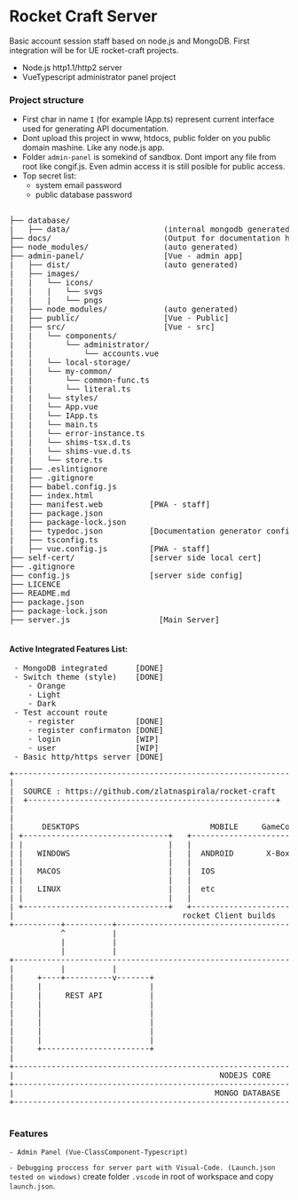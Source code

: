 
# Rocket Craft Server

Basic account session staff based on node.js and MongoDB.
First integration will be for UE rocket-craft projects.

 - Node.js http1.1/http2 server
 - VueTypescript administrator panel project


### Project structure ###

 - First char in name `I` (for example IApp.ts) represent 
   current interface used for generating API documentation.
 - Dont upload this project in www, htdocs, public folder
   on you public domain mashine. Like any node.js app.
 - Folder `admin-panel` is somekind of sandbox.
   Dont import any file from root like congif.js.
   Even admin access it is still posible for public access.
 - Top secret list: 
      - system email password
      - public database password

<pre>

├── database/ 
|   ├── data/                    (internal mongodb generated) 
├── docs/                        (Output for documentation html)
├── node_modules/                (auto generated)
├── admin-panel/                 [Vue - admin app]
|   ├── dist/                    (auto generated)
|   ├── images/
|   |   └── icons/
|   |   |   └── svgs
|   |   |   └── pngs
|   ├── node_modules/            (auto generated)
|   ├── public/                  [Vue - Public]
|   ├── src/                     [Vue - src]
|   |   └── components/            
|   |       └── administrator/
|   |           └── accounts.vue
|   |   └── local-storage/
|   |   └── my-common/
|   |       └── common-func.ts
|   |       └── literal.ts
|   |   └── styles/
|   |   └── App.vue
|   |   └── IApp.ts
|   |   └── main.ts
|   |   └── error-instance.ts
|   |   └── shims-tsx.d.ts
|   |   └── shims-vue.d.ts
|   |   └── store.ts
|   ├── .eslintignore
|   ├── .gitignore
|   ├── babel.config.js
|   ├── index.html
|   ├── manifest.web          [PWA - staff]
|   ├── package.json
|   ├── package-lock.json
|   ├── typedoc.json          [Documentation generator config]
|   ├── tsconfig.ts
|   ├── vue.config.js         [PWA - staff]
├── self-cert/                [server side local cert]
├── .gitignore        
├── config.js                 [server side config]
├── LICENCE
├── README.md
├── package.json                
├── package-lock.json
├── server.js                   [Main Server]

</pre>

#### Active Integrated Features List:
<pre>
 - MongoDB integrated      [DONE]
 - Switch theme (style)    [DONE]
    - Orange
    - Light
    - Dark
 - Test account route
    - register             [DONE]
    - register confirmaton [DONE]
    - login                [WIP]
    - user                 [WIP]
 - Basic http/https server [DONE]
</pre>


<pre>
+-------------------------------------------------------------------------------------------------------+
|                                                                                                       |
|  SOURCE : https://github.com/zlatnaspirala/rocket-craft                                               |
|  +-----------------------------------------------------+                                              |
|                                                                                                       |
|                                                                                                       |
|      DESKTOPS                            MOBILE     GameConsoles          WEB                         |
| +-------------------------------+   +------------------------------+  +----------------------------+  |
| |                               |   |                              |  |                            |  |
| |   WINDOWS                     |   |  ANDROID       X-Box         |  | Unreal export direct from  |  |
| |                               |   |                              |  | 4.22 or use engine who was |  |
| |   MACOS                       |   |  IOS                         |  | builded from source.       |  |
| |                               |   |                              |  |                            |  |
| |   LINUX                       |   |  etc                         |  | Also can be used by any    |  |
| |                               |   |                              |  | web application            |  |
| +-------------------------------+   +------------------------------+  +----------------------------+  |
|                                    rocket Client builds                                               |
+----------+----------+---------------------------------------------------------------------------------+
           ^          |
           |          |
           |          |
+-------------------------------------------------------------------------------------------------------+
|          |          |                                                                                 |
|     +----+----------v-------+                                       +-----------------------------+   |
|     |                       |                                       |                             |   |
|     |     REST API          |                                       |  HTTP, HTTPS (1.1 or 2)     |   |
|     |                       |                                       |                             |   |
|     |                       |                                       +-----------------------------+   |
|     |                       |                                                                         |
|     |                       |                                                                         |
|     |                       |                                                                         |
|     +-----------------------+                                                                         |
|                                                                                                       |
+-------------------------------------------------------------------------------------------------------+
|                                            NODEJS CORE                                                |
+-------------------------------------------------------------------------------------------------------+
|                                           MONGO DATABASE                                              |
+-------------------------------------------------------------------------------------------------------+

</pre>

### Features 
 
 `- Admin Panel (Vue-ClassComponent-Typescript)`

 `- Debugging proccess for server part with Visual-Code.
    (Launch.json tested on windows)`
    create folder `.vscode` in root of workspace and copy `launch.json`.

